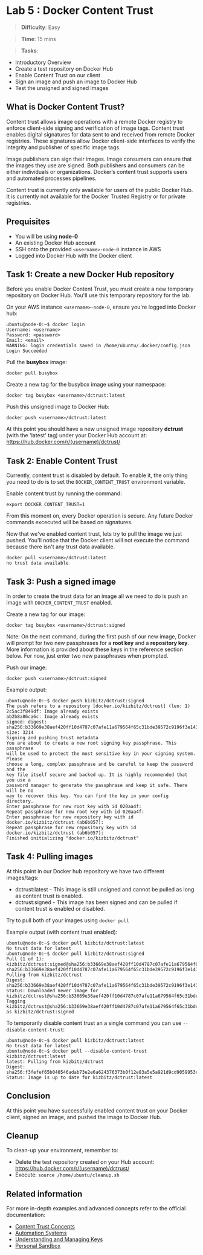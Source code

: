 # Lab 5 : Docker Content Trust

> **Difficulty**: Easy

> **Time**: 15 mins

> **Tasks**:
>
- Introductory Overview
- Create a test repository on Docker Hub
- Enable Content Trust on our client
- Sign an image and push an image to Docker Hub
- Test the unsigned and signed images


## What is Docker Content Trust?

Content trust allows image operations with a remote Docker registry to enforce
client-side signing and verification of image tags. Content trust enables
digital signatures for data sent to and received from remote Docker registries.
These signatures allow Docker client-side interfaces to verify the integrity and
publisher of specific image tags.

Image publishers can sign their images. Image consumers can ensure that the
images they use are signed. Both publishers and consumers can be either
individuals or organizations. Docker’s content trust supports users and
automated processes pipelines.

Content trust is currently only available for users of the public Docker Hub. It
is currently not available for the Docker Trusted Registry or for private
registries.

## Prequisites

* You will be using **node-0**
* An existing Docker Hub account
* SSH onto the provided `<username>-node-0` instance in AWS
* Logged into Docker Hub with the Docker client

## Task 1: Create a new Docker Hub repository

Before you enable Docker Content Trust, you must create a new temporary repository on Docker Hub. You'll use this temporary repository for the lab.

On your AWS instance `<username>-node-0`, ensure you're logged into Docker hub:

```
ubuntu@node-0:~$ docker login
Username: <username>
Password: <password>
Email: <email>
WARNING: login credentials saved in /home/ubuntu/.docker/config.json
Login Succeeded
```
Pull the **busybox** image:

`docker pull busybox`

Create a new tag for the busybox image using your namespace:

`docker tag busybox <username>/dctrust:latest`

Push this unsigned image to Docker Hub:

`docker push <username>/dctrust:latest`

At this point you should have a new unsigned image repository **dctrust** (with the 'latest' tag) under your Docker Hub account at: https://hub.docker.com/r/(username)/dctrust/

## Task 2: Enable Content Trust

Currently, content trust is disabled by default. To enable it, the only thing you need to do is to set the `DOCKER_CONTENT_TRUST` environment variable.

Enable content trust by running the command:

```
export DOCKER_CONTENT_TRUST=1
```

From this moment on, every Docker operation is secure. Any future Docker commands excecuted will be based on signatures.

Now that we've enabled content trust, lets try to pull the image we just pushed. You'll notice that the Docker client will not execute the command because there isn't any trust data available.

```
docker pull <username>/dctrust:latest
no trust data available
```

## Task 3: Push a signed image

In order to create the trust data for an image all we need to do is push an image with `DOCKER_CONTENT_TRUST` enabled.

Create a new tag for our image:

`docker tag busybox <username>/dctrust:signed`

Note: On the next command, during the first push of our new image, Docker will prompt for two new passphrases for a **root key** and a **repository key**. More information is provided about these keys in the reference section below. For now, just enter two new passphrases when prompted.

Push our image:

`docker push <username>/dctrust:signed`

Example output:

```
ubuntu@node-0:~$ docker push kizbitz/dctrust:signed
The push refers to a repository [docker.io/kizbitz/dctrust] (len: 1)
2c5ac3f849df: Image already exists
ab2b8a86ca6c: Image already exists
signed: digest: sha256:b33669e38aef420ff10d4787c07afe11a679564f65c31bde39572c9196f3e143 size: 3214
Signing and pushing trust metadata
You are about to create a new root signing key passphrase. This passphrase
will be used to protect the most sensitive key in your signing system. Please
choose a long, complex passphrase and be careful to keep the password and the
key file itself secure and backed up. It is highly recommended that you use a
password manager to generate the passphrase and keep it safe. There will be no
way to recover this key. You can find the key in your config directory.
Enter passphrase for new root key with id 020aa4f:
Repeat passphrase for new root key with id 020aa4f:
Enter passphrase for new repository key with id docker.io/kizbitz/dctrust (ab6b057):
Repeat passphrase for new repository key with id docker.io/kizbitz/dctrust (ab6b057):
Finished initializing "docker.io/kizbitz/dctrust"
```

## Task 4: Pulling images

At this point in our Docker hub repository we have two different images/tags:

- dctrust:latest - This image is still unsigned and cannot be pulled as long as content trust is enabled.
- dctrust:signed - This image has been signed and can be pulled if content trust is enabled or disabled.

Try to pull both of your images using `docker pull`

Example output (with content trust enabled):

```
ubuntu@node-0:~$ docker pull kizbitz/dctrust:latest
No trust data for latest
ubuntu@node-0:~$ docker pull kizbitz/dctrust:signed
Pull (1 of 1): kizbitz/dctrust:signed@sha256:b33669e38aef420ff10d4787c07afe11a679564f65c31bde39572c9196f3e143
sha256:b33669e38aef420ff10d4787c07afe11a679564f65c31bde39572c9196f3e143: Pulling from kizbitz/dctrust
Digest: sha256:b33669e38aef420ff10d4787c07afe11a679564f65c31bde39572c9196f3e143
Status: Downloaded newer image for kizbitz/dctrust@sha256:b33669e38aef420ff10d4787c07afe11a679564f65c31bde39572c9196f3e143
Tagging kizbitz/dctrust@sha256:b33669e38aef420ff10d4787c07afe11a679564f65c31bde39572c9196f3e143 as kizbitz/dctrust:signed
```

To temporarily disable content trust an a single command you can use `--disable-content-trust`:

```
ubuntu@node-0:~$ docker pull kizbitz/dctrust:latest
No trust data for latest
ubuntu@node-0:~$ docker pull --disable-content-trust kizbitz/dctrust:latest
latest: Pulling from kizbitz/dctrust
Digest: sha256:f3fefef65b040546adab73e2e6a624376373b0f12e83a5e5a921d9cd9059953c
Status: Image is up to date for kizbitz/dctrust:latest
```

## Conclusion

At this point you have successfully enabled content trust on your Docker client, signed an image, and pushed the image to Docker Hub.

## Cleanup

To clean-up your environment, remember to:

- Delete the test repository created on your Hub account: https://hub.docker.com/r/(username)/dctrust/
- Execute: `source /home/ubuntu/cleanup.sh`

## Related information

For more in-depth examples and advanced concepts refer to the official documentation:

- [Content Trust Concepts](https://docs.docker.com/security/trust/content_trust/)
- [Automation Systems](https://docs.docker.com/security/trust/trust_automation/)
- [Understanding and Managing Keys](https://docs.docker.com/security/trust/trust_key_mng/)
- [Personal Sandbox](https://docs.docker.com/security/trust/trust_sandbox/)
